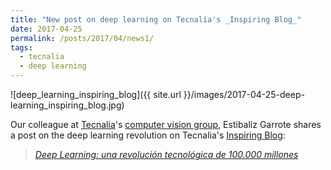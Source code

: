 ```yaml
---
title: "New post on deep learning on Tecnalia's _Inspiring Blog_"
date: 2017-04-25
permalink: /posts/2017/04/news1/
tags:
  - tecnalia
  - deep learning
---
```


![deep_learning_inspiring_blog]({{ site.url }}/images/2017-04-25-deep-learning_inspiring_blog.jpg)

Our colleague at [Tecnalia](http://www.tecnalia.com/)'s [computer vision group](http://www.computervisionbytecnalia.com/en/blog/), Estibaliz Garrote shares a post on the deep learning revolution on Tecnalia's [Inspiring Blog](http://blogs.tecnalia.com/inspiring-blog/):

>_[Deep Learning: una revolución tecnológica de 100.000 millones](http://blogs.tecnalia.com/inspiring-blog/2017/04/25/deep-learning/)_
